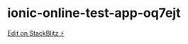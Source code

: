 # ionic-online-test-app-oq7ejt

[Edit on StackBlitz ⚡️](https://stackblitz.com/edit/ionic-online-test-app-gjbyyx)